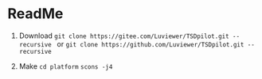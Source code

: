 # ReadMe

1. Download
`git clone https://gitee.com/Luviewer/TSDpilot.git --recursive ` or `git clone https://github.com/Luviewer/TSDpilot.git --recursive`   


2. Make
`cd platform`
`scons -j4`